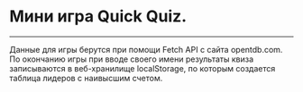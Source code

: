 # Мини игра Quick Quiz. 
---
Данные для игры берутся при помощи Fetch API с сайта opentdb.com. По окончанию игры при вводе своего имени результаты квиза записываются в веб-хранилище localStorage, по которым создается таблица лидеров с наивысшим счетом.
